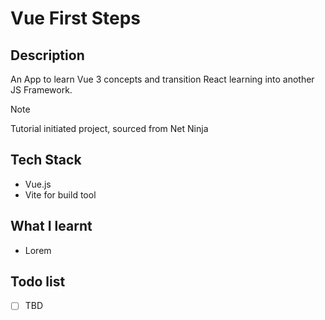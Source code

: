# Vue First Steps

## Description

An App to learn Vue 3 concepts and transition React learning into another JS Framework.

> [!NOTE]
> Tutorial initiated project, sourced from Net Ninja

## Tech Stack

- Vue.js
- Vite for build tool

## What I learnt

- Lorem

## Todo list

- [ ] TBD

[1]: https://www.npmjs.com/package/json-server/v/0.17.4
